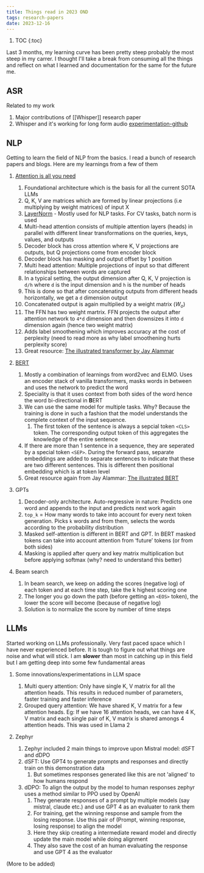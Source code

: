 ```yaml
---
title: Things read in 2023 OND
tags: research-papers
date: 2023-12-16
---
```


1. TOC
{:toc}

Last 3 months, my learning curve has been pretty steep probably the most steep in my carrer. I thought I'll take a break from consuming all the things and reflect on what I learned and documentation for the same for the future me.

## ASR

Related to my work

1. Major contributions of [[Whisper]] research paper
2. Whisper and it's working for long form audio [experimentation-github](https://github.com/romitjain/whisper-longform)

## NLP

Getting to learn the field of NLP from the basics. I read a bunch of research papers and blogs. Here are my learnings from a few of them

1. [Attention is all you need](https://arxiv.org/abs/1706.03762)
    1. Foundational architecture which is the basis for all the current SOTA LLMs
    2. Q, K, V are matrices which are formed by linear projections (i.e multiplying by weight matrices) of input X
    3. [LayerNorm](https://www.pinecone.io/learn/batch-layer-normalization/) - Mostly used for NLP tasks. For CV tasks, batch norm is used
    4. Multi-head attention consists of multiple attention layers (heads) in parallel with different linear transformations on the queries, keys, values, and outputs
    5. Decoder block has cross attention where K, V projections are outputs, but Q projections come from encoder block
    6. Decoder block has masking and output offset by 1 position
    7. Multi head attention: Multiple projections of input so that different relationships between words are captured
    8. In a typical setting, the output dimension after Q, K, V projection is `d/h` where `d` is the input dimension and `h` is the number of heads
    9. This is done so that after concatenating outputs from different heads horizontally, we get a `d` dimension output
    10. Concatenated output is again multiplied by a weight matrix ($W_{o}$)
    11. The FFN has two weight martrix. FFN projects the output after attention network to `4*d` dimension and then downsizes it into `d` dimension again (hence two weight matrix)
    12. Adds label smoothening which improves accuracy at the cost of perplexity (need to read more as why label smoothening hurts perplexity score)
    13. Great resource: [The illustrated transformer by Jay Alammar](https://jalammar.github.io/illustrated-transformer/)

2. [BERT](https://arxiv.org/abs/1810.04805)
   1. Mostly a combination of learnings from word2vec and ELMO. Uses an encoder stack of vanilla transformers, masks words in between and uses the network to predict the word
   2. Speciality is that it uses context from both sides of the word hence the word bi-directional in **B**ERT
   3. We can use the same model for multiple tasks. Why? Because the training is done in such a fashion that the model understands the complete context of the input sequence.
      1. The first token of the sentence is always a sepcial token `<CLS>` token. The corresponding output token of this aggregates the knowledge of the entire sentence
   4. If there are more than 1 sentence in a sequence, they are seperated by a special token `<SEP>`. During the forward pass, separate embeddings are added to separate sentences to indicate that these are two different sentences. This is different then positional embedding which is at token level
   5. Great resource again from Jay Alammar: [The illustrated BERT](https://jalammar.github.io/illustrated-bert/)

3. GPTs
   1. Decoder-only architecture. Auto-regressive in nature: Predicts one word and appends to the input and predicts next work again
   2. `top_k` = How many words to take into account for every next token generation. Picks `k` words and from them, selects the words according to the probability distribution
   3. Masked self-attention is different in BERT and GPT. In BERT masked tokens can take into account attention from ‘future’ tokens (or from both sides)
   4. Masking is applied after query and key matrix multiplication but before applying softmax (why? need to understand this better)

4. Beam search
   1. In beam search, we keep on adding the scores (negative log) of each token and at each time step, take the k highest scoring one
   2. The longer you go down the path (before getting an `<EOS>` token), the lower the score will become (because of negative log)
   3. Solution is to normalize the score by number of time steps

## LLMs

Started working on LLMs professionally. Very fast paced space which I have never experienced before. It is tough to figure out what things are noise and what will stick. I am **slower** than most in catching up in this field but I am getting deep into some few fundamental areas

1. Some innovations/experimentations in LLM space
   1. Multi query attention: Only have single K, V matrix for all the attention heads. This results in reduced number of parameters, faster training and faster inference
   2. Grouped query attention: We have shared K, V matrix for a few attention heads. Eg: If we have 16 attention heads, we can have 4 K, V matrix and each single pair of K, V matrix is shared amongs 4 attention heads. This was used in Llama 2

2. Zephyr
   1. Zephyr included 2 main things to improve upon Mistral model: dSFT and dDPO
   2. dSFT: Use GPT4 to generate prompts and responses and directly train on this demonstration data
      1. But sometimes responses generated like this are not 'aligned' to how humans respond
   3. dDPO: To align the output by the model to human responses zephyr uses a method similar to PPO used by OpenAI
      1. They generate responses of a prompt by multiple models (say mistral, claude etc.) and use GPT 4 as an evaluater to rank them
      2. For training, get the winning response and sample from the losing response. Use this pair of (Prompt, winning response, losing response) to align the model
      3. Here they skip creating a intermediate reward model and directly update the main model while doing alignment
      4. They also save the cost of an human evaluating the response and use GPT 4 as the evaluator

(More to be added)
